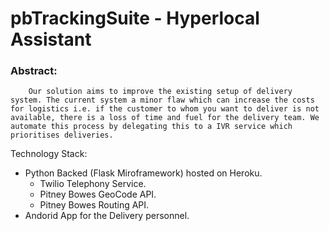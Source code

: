 # pbTrackingSuite - Hyperlocal Assistant
### Abstract:
		Our solution aims to improve the existing setup of delivery system. The current system a minor flaw which can increase the costs for logistics i.e. if the customer to whom you want to deliver is not available, there is a loss of time and fuel for the delivery team. We automate this process by delegating this to a IVR service which prioritises deliveries.

Technology Stack:

 * Python Backed (Flask Miroframework) hosted on Heroku.
 	* Twilio Telephony Service.
 	* Pitney Bowes GeoCode API.
 	* Pitney Bowes Routing API. 		
 * Andorid App for the Delivery personnel.
 
